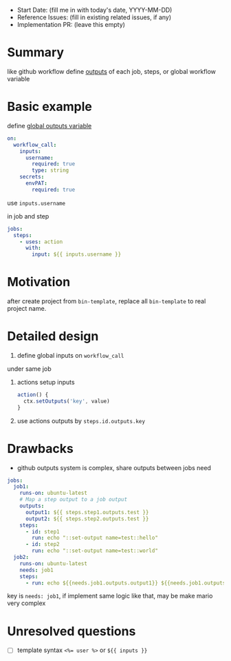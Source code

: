 - Start Date: (fill me in with today's date, YYYY-MM-DD)
- Reference Issues: (fill in existing related issues, if any)
- Implementation PR: (leave this empty)

# Summary

like github workflow define [outputs](https://docs.github.com/en/actions/using-workflows/workflow-syntax-for-github-actions#example-defining-outputs-for-a-job) of each job, steps, or global workflow variable

# Basic example

define [global outputs variable](https://docs.github.com/en/actions/using-workflows/reusing-workflows#using-inputs-and-secrets-in-a-reusable-workflow)

```yaml
on:
  workflow_call:
    inputs:
      username:
        required: true
        type: string
    secrets:
      envPAT:
        required: true
```

use `inputs.username`

in job and step

```yaml
jobs:
  steps:
    - uses: action
      with:
        input: ${{ inputs.username }}
```


# Motivation

after create project from `bin-template`, replace all `bin-template` to real project name.

# Detailed design

1. define global inputs on `workflow_call`

under same job

1. actions setup inputs 
   
   ```ts
   action() {
     ctx.setOutputs('key', value)
   }
   ```

2. use actions outputs by `steps.id.outputs.key`

# Drawbacks

- github outputs system is complex, share outputs between jobs need

```yaml
jobs:
  job1:
    runs-on: ubuntu-latest
    # Map a step output to a job output
    outputs:
      output1: ${{ steps.step1.outputs.test }}
      output2: ${{ steps.step2.outputs.test }}
    steps:
      - id: step1
        run: echo "::set-output name=test::hello"
      - id: step2
        run: echo "::set-output name=test::world"
  job2:
    runs-on: ubuntu-latest
    needs: job1
    steps:
      - run: echo ${{needs.job1.outputs.output1}} ${{needs.job1.outputs.output2}}
```

key is `needs: job1`, if implement same logic like that, may be make mario very complex

# Unresolved questions

- [ ] template syntax `<%= user %>` or `${{ inputs }}`